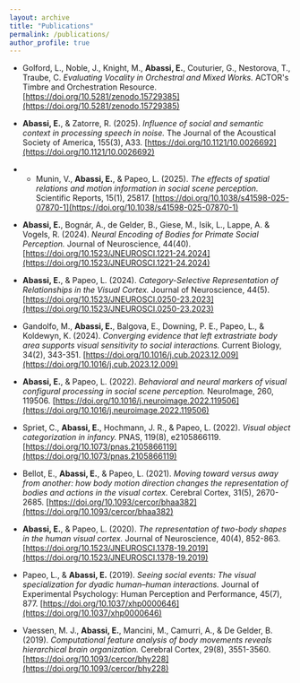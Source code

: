 ```yaml
---
layout: archive
title: "Publications"
permalink: /publications/
author_profile: true
---
```


- Golford, L., Noble, J., Knight, M., **Abassi, E.**, Couturier, G., Nestorova, T., Traube, C. *Evaluating Vocality in Orchestral and Mixed Works.* ACTOR's Timbre and Orchestration Resource. [https://doi.org/10.5281/zenodo.15729385](https://doi.org/10.5281/zenodo.15729385)

- **Abassi, E.**, & Zatorre, R. (2025). *Influence of social and semantic context in processing speech in noise.* The Journal of the Acoustical Society of America, 155(3), A33. [https://doi.org/10.1121/10.0026692](https://doi.org/10.1121/10.0026692)

- - Munin, V., **Abassi, E.**, & Papeo, L. (2025). *The effects of spatial relations and motion information in social scene perception.* Scientific Reports, 15(1), 25817. [https://doi.org/10.1038/s41598-025-07870-1](https://doi.org/10.1038/s41598-025-07870-1)

- **Abassi, E.**, Bognár, A., de Gelder, B., Giese, M., Isik, L., Lappe, A. & Vogels, R. (2024). *Neural Encoding of Bodies for Primate Social Perception.* Journal of Neuroscience, 44(40). [https://doi.org/10.1523/JNEUROSCI.1221-24.2024](https://doi.org/10.1523/JNEUROSCI.1221-24.2024)

- **Abassi, E.**, & Papeo, L. (2024). *Category-Selective Representation of Relationships in the Visual Cortex.* Journal of Neuroscience, 44(5). [https://doi.org/10.1523/JNEUROSCI.0250-23.2023](https://doi.org/10.1523/JNEUROSCI.0250-23.2023)

- Gandolfo, M., **Abassi, E.**, Balgova, E., Downing, P. E., Papeo, L., & Koldewyn, K. (2024). *Converging evidence that left extrastriate body area supports visual sensitivity to social interactions.* Current Biology, 34(2), 343-351. [https://doi.org/10.1016/j.cub.2023.12.009](https://doi.org/10.1016/j.cub.2023.12.009)

- **Abassi, E.**, & Papeo, L. (2022). *Behavioral and neural markers of visual configural processing in social scene perception.* NeuroImage, 260, 119506. [https://doi.org/10.1016/j.neuroimage.2022.119506](https://doi.org/10.1016/j.neuroimage.2022.119506)

- Spriet, C., **Abassi, E.**, Hochmann, J. R., & Papeo, L. (2022). *Visual object categorization in infancy.* PNAS, 119(8), e2105866119. [https://doi.org/10.1073/pnas.2105866119](https://doi.org/10.1073/pnas.2105866119)

- Bellot, E., **Abassi, E.**, & Papeo, L. (2021). *Moving toward versus away from another: how body motion direction changes the representation of bodies and actions in the visual cortex.* Cerebral Cortex, 31(5), 2670-2685. [https://doi.org/10.1093/cercor/bhaa382](https://doi.org/10.1093/cercor/bhaa382)

- **Abassi, E.**, & Papeo, L. (2020). *The representation of two-body shapes in the human visual cortex.* Journal of Neuroscience, 40(4), 852-863. [https://doi.org/10.1523/JNEUROSCI.1378-19.2019](https://doi.org/10.1523/JNEUROSCI.1378-19.2019)

- Papeo, L., & **Abassi, E.** (2019). *Seeing social events: The visual specialization for dyadic human–human interactions.* Journal of Experimental Psychology: Human Perception and Performance, 45(7), 877. [https://doi.org/10.1037/xhp0000646](https://doi.org/10.1037/xhp0000646)

- Vaessen, M. J., **Abassi, E.**, Mancini, M., Camurri, A., & De Gelder, B. (2019). *Computational feature analysis of body movements reveals hierarchical brain organization.* Cerebral Cortex, 29(8), 3551-3560. [https://doi.org/10.1093/cercor/bhy228](https://doi.org/10.1093/cercor/bhy228)
